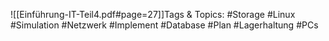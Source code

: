 
![[Einführung-IT-Teil4.pdf#page=27]]Tags & Topics:
   #Storage
   #Linux
   #Simulation
   #Netzwerk
   #Implement
   #Database
   #Plan
   #Lagerhaltung
   #PCs